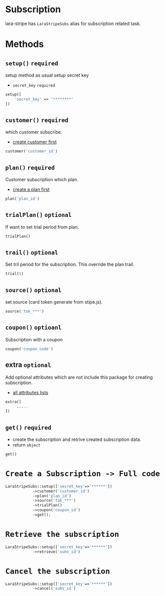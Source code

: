 # Subscription

lara-stripe has `LaraStripeSubs` alias for subscription related task.

# Methods

## `setup()` `required`

setup method as usual setup secret key

* `secret_key`  `required`

```php
setup([
    'secret_key' => '********'
])
```

## `customer()` `required`

which customer subscribe.

* [create customer first](https://github.com/code4mk/lara-stripe/blob/master/doc/customer.md)

```php
customer('customer_id')
```

## `plan()` `required`

Customer subscription which plan.

* [create a plan first](https://github.com/code4mk/lara-stripe/blob/master/doc/customer.md)

```php
plan('plan_id')
```

## `trialPlan()` `optional`

If want to set trial period from plan.

```php
trialPlan()
```

## `trail()` `optional`

Set tril period for the subscription. This override the plan trail.

```php
trial(5)
```

## `source()` `optional`

set source (card token generate from stipe.js).

```php
source('tok_***')
```

## `coupon()` `optioanl`

Subscription with a coupon

```php
coupon('coupon_code')
```

## extra `optional`

Add optional attributes which are not include this package for creating subscription.

* [all attributes lists](https://stripe.com/docs/api/subscriptions/create)

```php
extra([
     .....
])
```

## `get()` `required`

* create the subscription and retrive created subscription data.
* return `object`

```php
get()
```

# `Create a Subscription -> Full code`


```php
LaraStripeSubs::setup(['secret_key'=>'******'])
            ->customer('customer_id')
            ->plan('plan_id')
            ->source('tok_***')
            ->trialPlan()
            ->coupon('coupon_id')
            ->get();
```

# `Retrieve the subscription`

```php
LaraStripeSubs::setup(['secret_key'=>'******'])
            ->retrieve('subs_id')        
```

# `Cancel the subscription`

```php
LaraStripeSubs::setup(['secret_key'=>'******'])
            ->cancel('subs_id')        
```
